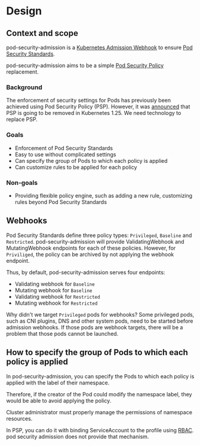 Design
======

Context and scope
-----------------

pod-security-admission is a [Kubernetes Admission Webhook](https://kubernetes.io/docs/reference/access-authn-authz/extensible-admission-controllers/) 
to ensure [Pod Security Standards](https://kubernetes.io/docs/concepts/security/pod-security-standards/).

pod-security-admission aims to be a simple [Pod Security Policy](https://kubernetes.io/docs/concepts/policy/pod-security-policy/) replacement.

### Background

The enforcement of security settings for Pods has previously been achieved using Pod Security Policy (PSP).
However, it was [announced](https://github.com/kubernetes/kubernetes/pull/97171) that PSP is going to be removed in Kubernetes 1.25.
We need technology to replace PSP.

### Goals

- Enforcement of Pod Security Standards
- Easy to use without complicated settings
- Can specify the group of Pods to which each policy is applied
- Can customize rules to be applied for each policy 

### Non-goals

- Providing flexible policy engine, such as adding a new rule, customizing rules beyond Pod Security Standards

Webhooks
--------

Pod Security Standards define three policy types: `Privileged`, `Baseline` and `Restricted`.
pod-security-admission will provide ValidatingWebhook and MutatingWebhook endpoints for each of these policies.
However, for `Priviliged`, the policy can be archived by not applying the webhook endpoint.

Thus, by default, pod-security-admission serves four endpoints:
- Validating webhook for `Baseline`
- Mutating webhook for `Baseline`
- Validating webhook for `Restricted`
- Mutating webhook for `Restricted`

Why didn't we target `Privileged` pods for webhooks?
Some privileged pods, such as CNI plugins, DNS and other system pods, need to be started before admission webhooks.
If those pods are webhook targets, there will be a problem that those pods cannot be launched.

How to specify the group of Pods to which each policy is applied
----------------------------------------------------------------

In pod-security-admission, you can specify the Pods to which each policy is applied
with the label of their namespace.

Therefore, if the creator of the Pod could modify the namespace label,
they would be able to avoid applying the policy.

Cluster administrator must properly manage the permissions of namespace resources.

In PSP, you can do it with binding ServiceAccount to the profile using [RBAC](https://kubernetes.io/docs/reference/access-authn-authz/rbac/).
pod security admission does not provide that mechanism.
